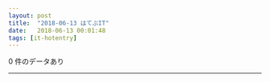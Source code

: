 ```yaml
---
layout: post
title:  "2018-06-13 はてぶIT"
date:   2018-06-13 00:01:48
tags: [it-hotentry]
---
```

0 件のデータあり

<hr>
